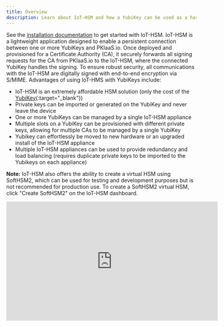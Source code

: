 ```yaml
---
title: Overview
description: Learn about IoT-HSM and how a YubiKey can be used as a hardware security module (HSM) to securely sign certificates.
---
```

See the [installation documentation](installation.md) to get started with IoT-HSM.
IoT-HSM is a lightweight application designed to enable a persistent connection between one or more YubiKeys and PKIaaS.io. Once deployed and provisioned for a Certificate Authority (CA), it securely forwards all signing requests for the CA from PKIaaS.io to the IoT-HSM, where the connected YubiKey handles the signing. To ensure robust security, all communications with the IoT-HSM are digitally signed with end-to-end encryption via S/MIME. Advantages of using IoT-HMS with YubiKeys include:

* IoT-HSM is an extremely affordable HSM solution (only the cost of the [YubiKey](https://www.yubico.com/product/yubikey-5-series/yubikey-5-nfc/){:target="_blank"})
* Private keys can be imported or generated on the YubiKey and never leave the device
* One or more YubiKeys can be managed by a single IoT-HSM appliance
* Multiple slots on a YubiKey can be provisioned with different private keys, allowing for multiple CAs to be managed by a single YubiKey
* Yubikey can effortlessly be moved to new hardware or an upgraded install of the IoT-HSM appliance
* Multiple IoT-HSM appliances can be used to provide redundancy and load balancing (requires duplicate private keys to be imported to the Yubikeys on each appliance)

**Note:** IoT-HSM also offers the ability to create a virtual HSM using SoftHSM2, which can be used for testing and development purposes but is not recommended for production use. To create a SoftHSM2 virtual HSM, click "Create SoftHSM2" on the IoT-HSM dashboard.

<iframe width="560" height="315" src="https://www.youtube.com/embed/z5EENNZS1X8?si=ODKocYeNWeNmdD3g" title="YouTube video player" frameborder="0" allow="accelerometer; autoplay; clipboard-write; encrypted-media; gyroscope; picture-in-picture; web-share" referrerpolicy="strict-origin-when-cross-origin" allowfullscreen></iframe>